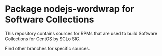 # Package nodejs-wordwrap for Software Collections

This repository contains sources for RPMs that are used
to build Software Collections for CentOS by SCLo SIG.

Find other branches for specific sources.
